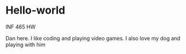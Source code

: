 # Hello-world
INF 465 HW

Dan here. I like coding and playing video games.
I also love my dog and playing with him 
